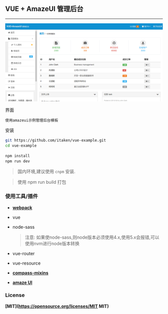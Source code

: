 ## VUE + AmazeUI 管理后台
------------------------

![系统界面](https://raw.githubusercontent.com/itaken/vue-example/master/static/images/vue-example.png)

界面

```
使用amazeui示例管理后台模板
```

安装

```bash
git https://github.com/itaken/vue-example.git
cd vue-example

npm install
npm run dev

```
>国内环境,建议使用 `cnpm` 安装.

>使用 npm run build 打包

### 使用工具/插件

- **[webpack](https://github.com/vuejs-templates/webpack)**
- vue
- node-sass
  >注意: 如果使node-sass,则node版本必须使用4.x,使用5.x会报错,可以使用nvm进行node版本转换

- vue-router
- vue-resource
- **[compass-mixins](https://github.com/Igosuki/compass-mixins)**
- **[amaze UI](http://amazeui.org/)**

### License

**[MIT](https://opensource.org/licenses/MIT MIT)**
